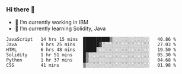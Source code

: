 ### Hi there 👋

<!--
**mathcodeman/mathcodeman** is a ✨ _special_ ✨ repository because its `README.md` (this file) appears on your GitHub profile.

Here are some ideas to get you started:

- 🔭 I’m currently working on ...
- 🌱 I’m currently learning ...
- 👯 I’m looking to collaborate on ...
- 🤔 I’m looking for help with ...
- 💬 Ask me about ...
- 📫 How to reach me: ...
- 😄 Pronouns: ...
- ⚡ Fun fact: ...
-->

- 🔭 I’m currently working in IBM
- 🌱 I’m currently learning Solidity, Java

<!--START_SECTION:waka-->

```text
JavaScript   14 hrs 15 mins  ██████████▒░░░░░░░░░░░░░░   40.86 %
Java         9 hrs 25 mins   ██████▓░░░░░░░░░░░░░░░░░░   27.03 %
HTML         6 hrs 48 mins   █████░░░░░░░░░░░░░░░░░░░░   19.50 %
Solidity     1 hr 51 mins    █▒░░░░░░░░░░░░░░░░░░░░░░░   05.30 %
Python       1 hr 37 mins    █▒░░░░░░░░░░░░░░░░░░░░░░░   04.68 %
CSS          41 mins         ▒░░░░░░░░░░░░░░░░░░░░░░░░   01.98 %
```

<!--END_SECTION:waka-->
